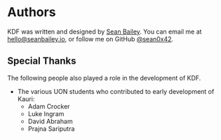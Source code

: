 # Authors

KDF was written and designed by [Sean Bailey](https://seanbailey.io). You can
email me at <hello@seanbailey.io>, or follow me on GitHub
[@sean0x42](https://github.com/sean0x42).

## Special Thanks

The following people also played a role in the development of KDF.

 - The various UON students who contributed to early development of Kauri:
   - Adam Crocker
   - Luke Ingram
   - David Abraham
   - Prajna Sariputra